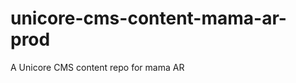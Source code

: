 unicore-cms-content-mama-ar-prod
================================

A Unicore CMS content repo for mama AR
